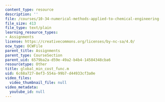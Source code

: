 ```yaml
---
content_type: resource
description: ''
file: /courses/10-34-numerical-methods-applied-to-chemical-engineering-fall-2005/6c68a7278ef3554a99b7d44933cf3a0e_global_min_cost_func.m
file_size: 413
file_type: text/plain
learning_resource_types:
- Assignments
license: https://creativecommons.org/licenses/by-nc-sa/4.0/
ocw_type: OCWFile
parent_title: Assignments
parent_type: CourseSection
parent_uid: 6579ba2a-d59e-49a2-b4b4-14584348cba6
resourcetype: Other
title: global_min_cost_func.m
uid: 6c68a727-8ef3-554a-99b7-d44933cf3a0e
video_files:
  video_thumbnail_file: null
video_metadata:
  youtube_id: null
---
```

